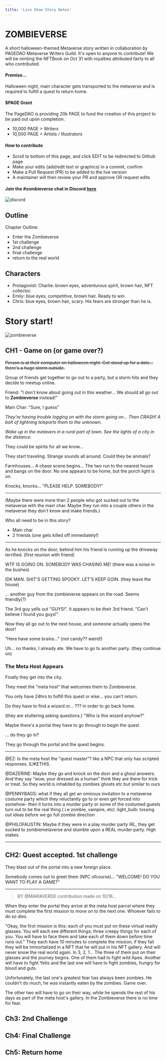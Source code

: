 ```yaml
---
title: 'Live Show Story Notes'
---
```

# ZOMBIEVERSE 
A short halloween-themed Metaverse story written in collaboration by PAGEDAO Metaverse Writers Guild. It's open to anyone to contribute! We will be minting the NFTBook on Oct 31 with royalties attributed fairly to all who contributed. 

#### Premise...

Halloween night, main character gets transported to the metaverse and is required to fulfill a quest to return home.

#### $PAGE Grant
The PageDAO is providing 20k PAGE to fund the creation of this project to be paid out upon completion. 
- 10,000 PAGE > Writers
- 10,000 PAGE > Artists / Illustrators

#### How to contribute
- Scroll to bottom of this page, and click EDIT to be redirected to Github page
- Make your edits (add/edit text or graphics) in a commit, confirm
- Make a Pull Request (PR) to be added to the live version
- A maintainer will then review your PR and approve OR request edits

#### Join the #zombieverse chat in Discord [here](https://bit.ly/wipp-discord)
![discord](https://cdn.discordapp.com/attachments/898658952953352192/900444050019217478/Screen_Shot_2021-10-20_at_1.03.04_PM.png)

## Outline

Chapter Outline:
- Enter the Zombieverse
- 1st challenge
- 2nd challenge
- final challenge
- return to the real world

## Characters

- Protagonist: Charlie: brown eyes, adventurous spirit, brown hair, NFT collector.
- Emily: blue eyes, competitive, brown hair. Ready to win.
- Chris: blue eyes, brown hair, scary. His fears are stronger than he is.

# Story start!
![zombieverse](https://cdn.discordapp.com/attachments/879225108793815042/898631182001012806/unknown.png)

## CH1 - Game on (or game over?)


~~Person is at their computer on halloween night. Got stood up for a date... there's a huge storm outside.~~

Group of friends get together to go out to a party, but a storm hits and they decide to meetup online.

Friend: "I don't know about going out in this weather... We should all go out to **Zombieverse** instead!"

Main Char: "Sure, I guess"

*They're having trouble logging on with the storm going on... Then CRASH! A bolt of lightning teleports them to the unknown.*

*Wake up in the metavers in a rural part of town. See the lights of a city in the distance.*

They could be spirits for all we know...

They start traveling. Strange sounds all around. Could they be animals? 

Farmhouses... A chase scene begins... The two run to the nearest house and bangs on the door. No one appears to be home, but the porch light is on.

Knocks, knocks... "PLEASE HELP. SOMEBODY!"

---

(Maybe there were more than 2 people who got sucked out to the metaverse with the main char. Maybe they run into a couple others in the metaverse they don't know and make friends.)

Who all need to be in this story?
- Main char
- 2 friends (one gets killed off immediately!)

---

As he knocks on the door, behind him his friend is running up the driveway terrified. (first reunion with friend)

WTF IS GOING ON. SOMEBODY WAS CHASING ME! (there was a noise in the bushes)

IDK MAN. SHIT'S GETTING SPOOKY. LET'S KEEP GOIN. (they leave the house)

... another guy from the zombieverse appears on the road. Seems friendly(?)

The 3rd guy yells out "GUYS!". It appears to be their 3rd friend. "Can't believe I found you guys!"

Now they all go out to the next house, and someone actually opens the door!

"Here have some brains..." (not candy?? weird!)

Uh... no thanks, I already ate. We have to go to another party. (they continue on)

### The Meta Host Appears
Finally they get into the city.

They meet the "meta host" that welcomes them to Zombieverse. 

You only have 24hrs to fulfill this quest or else... you can't return. 

Do they have to find a wizard or... ??? in order to go back home.

(they are stuttering asking questions.) "Who is this wizard anyhow?"

Maybe there's a portal they have to go through to begin the quest.

... do they go in?

They go through the portal and the quest begins.


---
@EZ: Is the meta host the "quest master"? like a NPC that only has scripted responses. ILIKETHIS.

@DAZERINE: Maybe they go and knock on the door and a ghoul answers. And they say “wow, your dressed as a human” think they are there for trick or treat. So they world is inhabited by zombies ghosts etc but similar to ours

@PENNYBAGS: what if they all get an ominous invitation to a metaverse costume party which they reluctantly go to or even get forced into somehow- then it turns into a murder party or some of the costumed guests turn out to be the real thing ( i.e zombie, vampire, etc) :light_bulb: tossing out ideas before we go full zombie direction

@PHILOFAUSTIN: Maybe if they were in a play murder party IRL, they get sucked to zombiemetaverse and stumble upon a REAL murder party. High stakes. 

---

## CH2: Quest accepted. 1st challenge

They blast out of the portal into a new foreign place.

Somebody comes out to greet them (NPC ofcourse)... "WELCOME! DO YOU WANT TO PLAY A GAME?"

--- 
> BY @MARIAVERDE contribution made on 10/16...

When they enter the portal they arrive at the meta host parcel where they must complete the first mission to move on to the next one. Whoever fails to do so dies. 

"Okay, the first mission is this: each of you must put on these virtual reality glasses.  You will each see different things; three creepy things for each of you. You will have to face them and take each of them down before time runs out."
They each have 10 minutes to complete the mission, if they fail they will be immortalized in a NFT that he will put in his NFT gallery. And will never know the real world again. 
In 3, 2, 1...
The three of them put on their glasses and the journey begins. One of them had to fight wild Apes. Another will have to fight Yetis and the last one will have to fight zombies, hungry for blood and guts.

Unfortunately, the last one's greatest fear has always been zombies. He couldn't do much, he was instantly eaten by the zombies.
Game over.

The other two will have to go on their way, while he spends the rest of his days as part of the meta host's gallery. 
In the Zombieverse there is no time for fear.



## Ch3: 2nd Challenge

## Ch4: Final Challenge

## Ch5: Return home



